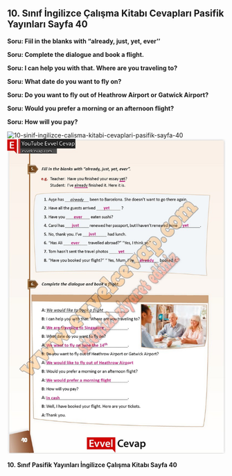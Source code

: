 ## 10. Sınıf İngilizce Çalışma Kitabı Cevapları Pasifik Yayınları Sayfa 40

**Soru: Fiil in the blanks with “already, just, yet, ever’’**

**Soru: Complete the dialogue and book a flight.**

**Soru: I can help you with that. Where are you traveling to?**

**Soru: What date do you want to fly on?**

**Soru: Do you want to fly out of Heathrow Airport or Gatwick Airport?**

**Soru: Would you prefer a morning or an afternoon flight?**

**Soru: How will you pay?**

![10-sinif-ingilizce-calisma-kitabi-cevaplari-pasifik-sayfa-40]()![10-sinif-ingilizce-calisma-kitabi-cevaplari-pasifik-sayfa-40](./image1.webp)

**10. Sınıf Pasifik Yayınları İngilizce Çalışma Kitabı Sayfa 40**